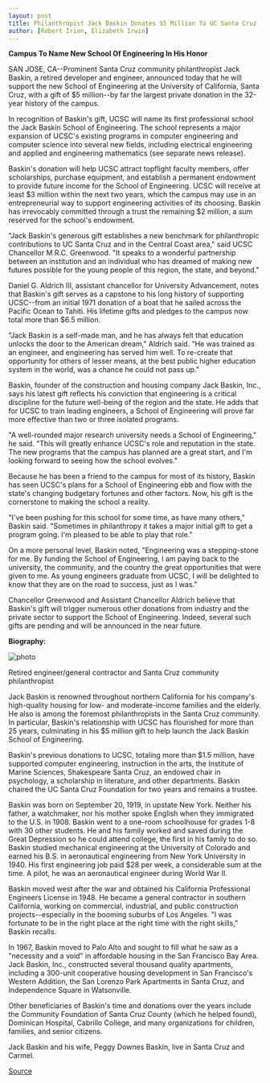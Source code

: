 ```yaml
---
layout: post
title: Philanthropist Jack Baskin Donates $5 Million To UC Santa Cruz
author: [Robert Irion, Elizabeth Irwin]
---
```


**Campus To Name New School Of Engineering In His Honor**

SAN JOSE, CA--Prominent Santa Cruz community philanthropist Jack  Baskin, a retired developer and engineer, announced today that he  will support the new School of Engineering at the University of  California, Santa Cruz, with a gift of $5 million--by far the largest  private donation in the 32-year history of the campus.

In recognition of Baskin's gift, UCSC will name its first  professional school the Jack Baskin School of Engineering. The  school represents a major expansion of UCSC's existing programs in  computer engineering and computer science into several new fields,  including electrical engineering and applied and engineering  mathematics (see separate news release).

Baskin's donation will help UCSC attract topflight faculty  members, offer scholarships, purchase equipment, and establish a  permanent endowment to provide future income for the School of  Engineering. UCSC will receive at least $3 million within the next  two years, which the campus may use in an entrepreneurial way to  support engineering activities of its choosing. Baskin has  irrevocably committed through a trust the remaining $2 million, a  sum reserved for the school's endowment.

"Jack Baskin's generous gift establishes a new benchmark for  philanthropic contributions to UC Santa Cruz and in the Central  Coast area," said UCSC Chancellor M.R.C. Greenwood. "It speaks to a  wonderful partnership between an institution and an individual who  has dreamed of making new futures possible for the young people of  this region, the state, and beyond."

Daniel G. Aldrich III, assistant chancellor for University  Advancement, notes that Baskin's gift serves as a capstone to his  long history of supporting UCSC--from an initial 1971 donation of a  boat that he sailed across the Pacific Ocean to Tahiti. His lifetime  gifts and pledges to the campus now total more than $6.5 million.

"Jack Baskin is a self-made man, and he has always felt that  education unlocks the door to the American dream," Aldrich said. "He  was trained as an engineer, and engineering has served him well. To  re-create that opportunity for others of lesser means, at the best  public higher education system in the world, was a chance he could  not pass up."

Baskin, founder of the construction and housing company Jack  Baskin, Inc., says his latest gift reflects his conviction that  engineering is a critical discipline for the future well-being of the  region and the state. He adds that for UCSC to train leading  engineers, a School of Engineering will prove far more effective than  two or three isolated programs.

"A well-rounded major research university needs a School of  Engineering," he said. "This will greatly enhance UCSC's role and  reputation in the state. The new programs that the campus has  planned are a great start, and I'm looking forward to seeing how the  school evolves."

Because he has been a friend to the campus for most of its  history, Baskin has seen UCSC's plans for a School of Engineering ebb  and flow with the state's changing budgetary fortunes and other  factors. Now, his gift is the cornerstone to making the school a  reality.

"I've been pushing for this school for some time, as have many  others," Baskin said. "Sometimes in philanthropy it takes a major  initial gift to get a program going. I'm pleased to be able to play that  role."

On a more personal level, Baskin noted, "Engineering was a  stepping-stone for me. By funding the School of Engineering, I am  paying back to the university, the community, and the country the  great opportunities that were given to me. As young engineers  graduate from UCSC, I will be delighted to know that they are on the  road to success, just as I was."

Chancellor Greenwood and Assistant Chancellor Aldrich believe  that Baskin's gift will trigger numerous other donations from  industry and the private sector to support the School of Engineering.  Indeed, several such gifts are pending and will be announced in the  near future.

**Biography:**

![photo][2]

Retired engineer/general contractor and Santa Cruz community philanthropist

Jack Baskin is renowned throughout northern California for his company's high-quality housing for low- and moderate-income families and the elderly. He also is among the foremost philanthropists in the Santa Cruz community. In particular, Baskin's relationship with UCSC has flourished for more than 25 years, culminating in his $5 million gift to help launch the Jack Baskin School of Engineering.

Baskin's previous donations to UCSC, totaling more than $1.5 million, have supported computer engineering, instruction in the arts, the Institute of Marine Sciences, Shakespeare Santa Cruz, an endowed chair in psychology, a scholarship in literature, and other departments. Baskin chaired the UC Santa Cruz Foundation for two years and remains a trustee.

Baskin was born on September 20, 1919, in upstate New York. Neither his father, a watchmaker, nor his mother spoke English when they immigrated to the U.S. in 1908. Baskin went to a one-room schoolhouse for grades 1-8 with 30 other students. He and his family worked and saved during the Great Depression so he could attend college, the first in his family to do so. Baskin studied mechanical engineering at the University of Colorado and earned his B.S. in aeronautical engineering from New York University in 1940. His first engineering job paid $28 per week, a considerable sum at the time. A pilot, he was an aeronautical engineer during World War II.

Baskin moved west after the war and obtained his California Professional Engineers License in 1948. He became a general contractor in southern California, working on commercial, industrial, and public construction projects--especially in the booming suburbs of Los Angeles. "I was fortunate to be in the right place at the right time with the right skills," Baskin recalls.

In 1967, Baskin moved to Palo Alto and sought to fill what he saw as a "necessity and a void" in affordable housing in the San Francisco Bay Area. Jack Baskin, Inc., constructed several thousand quality apartments, including a 300-unit cooperative housing development in San Francisco's Western Addition, the San Lorenzo Park Apartments in Santa Cruz, and Independence Square in Watsonville.

Other beneficiaries of Baskin's time and donations over the years include the Community Foundation of Santa Cruz County (which he helped found), Dominican Hospital, Cabrillo College, and many organizations for children, families, and senior citizens.

Jack Baskin and his wife, Peggy Downes Baskin, live in Santa Cruz and Carmel.

[2]: http://www1.ucsc.edu/oncampus/art/jack_baskin.100.gif

[Source](http://www1.ucsc.edu/news_events/press_releases/archive/96-97/05-97/051697-Philanthropist_Jack.html "Permalink to 051697-Philanthropist_Jack")
